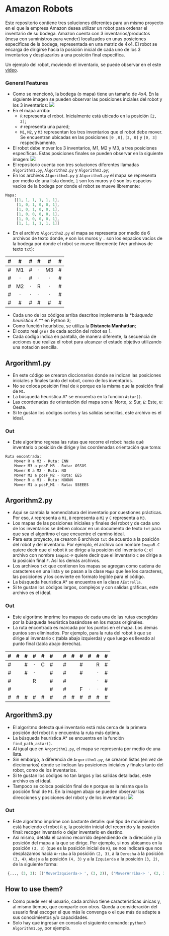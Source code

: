 # Amazon Robots

Este repositorio contiene tres soluciones diferentes para un mismo proyecto en el que la empresa Amazon desea utilizar un robot para ordenar el inventario de su bodega. Amazon cuenta con 3 inventarios/productos (mesa con suministros para vender) localizados en unas posiciones específicas de la bodega, representada en una matriz de 4x4. El robot se encarga de dirigirse hacia la posición inicial de cada uno de los 3 inventarios y desplazarlos a una posición final específica.

Un ejemplo del robot, moviendo el inventario, se puede observar en el este [video](https://www.youtube.com/watch?v=UtBa9yVZBJM "CNET News - Meet the robots making Amazon even faster").

### General Features

- Como se mencionó, la bodega (o mapa) tiene un tamaño de 4x4. En la siguiente imagen se pueden observar las posiciones inciales del robot y los 3 inventarios:
![](https://i.imgur.com/AJTbynl.jpg)
- En el mapa arriba:
	- `R` representa el robot. Inicialmente está ubicado en la posición `[2, 2]`;
	- `#` representa una pared;
	- `M1`, `M2`, y `M3` representan los tres inventarios que el robot debe mover. Se encuentran ubicadas en las posiciones `[0 ,0]`, `[2, 0]` y `[0, 3]` respectivamente.
- El robot debe mover los 3 inventarios, M1, M2 y M3, a tres posiciones específicas. Estas posiciones finales se pueden observar en la siguiente imagen:
![](https://i.imgur.com/igt2IlF.jpg)
- El repositorio cuenta con tres soluciones diferentes llamadas `Algorithm1.py`, `Algorithm2.py` y `Algorithm3.py`;
- En los archivos `Algorithm1.py` y `Algorithm3.py` el mapa se representa por medio de una lista donde, `1` son los muros y `0` son los espacios vacíos de la bodega por donde el robot se mueve libremente:
```python
Mapa:
	[[1, 1, 1, 1, 1, 1],
	 [1, 0, 1, 0, 0, 1],
	 [1, 0, 1, 0, 0, 1],
	 [1, 0, 0, 0, 0, 1],
	 [1, 0, 0, 0, 0, 1],
	 [1, 1, 1, 1, 1, 1]]
```
- En el archivo `Algorithm2.py` el mapa se representa por medio de 6 archivos de texto donde, `#` son los muros y `.` son los espacios vacíos de la bodega por donde el robot se mueve libremente (Ver archivos de texto `txt`):

| #  | #  |  # | #  | #  | #  |
| :------------: | :------------: | :------------: | :------------: | :------------: | :------------: |
| #  | M1  | #  | ·  | M3  | #  |
| #  | ·  | #  | ·  | ·  | #  |
| #  | M2  | ·  | R  | ·  | #  |
| #  | ·  | ·  | ·  | ·  | #  |
| #  | #  | #  | #  | #  | #  |
- Cada uno de los códigos arriba descritos implementa la **búsqueda heurística A* ** en Python 3;
- Como función heurística, se utiliza la **Distancia Manhattan**;
- El costo real `g(n)` de cada acción del robot es 1.
- Cada código indica en pantalla, de manera diferente, la secuencia de acciones que realiza el robot para alcanzar el estado objetivo utilizando una notación sencilla.

## Argorithm1.py
- En este código se crearon diccionarios donde se indican las posiciones iniciales y finales tanto del robot, como de los inventarios.
- No se coloca posición final de `R` porque es la misma que la posición final de `M1`.
- La búsqueda heurística A* se encuentra en la función `Astar()`.
- Las coordenadas de orientación del mapa son `N`: Norte, `S`: Sur, `E`: Este, `O`: Oeste.
- Si te gustan los códigos cortos y las salidas sencillas, este archivo es el ideal.

### Out
- Este algoritmo regresa las rutas que recorre el robot: hacia qué inventario o posición de dirige y las coordenadas orientación que toma:
```python
Ruta encontrada:
	Mover R a M3 - Ruta: ENN
	Mover M3 a posF_M3 - Ruta: OSSOS
	Mover R a M2 - Ruta: NO
	Mover M2 a posF_M2 - Ruta: EES
	Mover R a M1 - Ruta: NOONN
	Mover M1 a posF_M1 - Ruta: SSEEES
```

## Argorithm2.py
- Aquí se cambia la nomenclatura del inventario por cuestiones prácticas. Por eso, `A` representa a `M1`, `B` representa a `M2` y `C` representa a `M3`.
- Los mapas de las posiciones iniciales y finales del robot y de cada uno de los inventarios se deben colocar en un documento de texto `txt` para que sea el algoritmo el que encuentre el camino ideal.
- Para este proyecto, se crearon 6 archivos `txt` de acuerdo a la posición del robot y del inventario. Por ejemplo, el archivo con nombre `1mapaR-C` quiere decir que el robot `R` se dirige a la posición del inventario `C`; el archivo con nombre `1mapaC-F` quiere decir que el inventario `C` se dirige a la posición final `F`. Así los demás archivos.
- Los archivos `txt` que contienen los mapas se agregan como cadena de caracteres en una lista y se pasan a la clase `Mapa` que lee los caracteres, las posiciones y los convierte en formato legible para el código.
- La búsqueda heurística A* se encuentra en la clase `AEstrella`.
- Si te gustan los códigos largos, complejos y con salidas gráficas, este archivo es el ideal.

### Out
- Este algoritmo imprime los mapas de cada una de las rutas escogidas por la búsqueda heurística basándose en los mapas originales.
- La ruta encontrada es marcada por los puntos en el mapa. Los demás puntos son eliminados. Por ejemplo, para la ruta del robot `R` que se dirige al inventario `C` (tabla abajo izquierda) y que luego es llevado al punto final (tabla abajo derecha).

| #  | #  |  # | #  | #  | #  |   | #  | #  | #  | #  | #  | #  |
| :------------: | :------------: | :------------: | :------------: | :------------: | :------------: | :------------: | :------------: | :------------: | :------------: | :------------: | :------------: | :------------: |
| #  |   | #  | ·  | C  | #  |   | #  |   | #  |   | R  | #  |
| #  |   | #  | ·  |   | #  |   | #  |   | #  |   | ·  | #  |
| #  |   |   | R  |   | #  |   | #  |   |   |   | ·  | #  |
| #  |   |   |   |   | #  |   | #  |   | F  | ·  | ·  | #  |
| #  | #  | #  | #  | #  | #  |   | #  | #  | #  | #  | #  | #  |

## Argorithm3.py
- El algoritmo detecta qué inventario está más cerca de la primera posición del robot `R` y encuentra la ruta más óptima.
- La búsqueda heurística A* se encuentra en la función `find_path_astar()`.
- Al igual que en `Argorithm1.py`, el mapa se representa por medio de una lista.
- Sin embargo, a diferencia de `Argorithm1.py`, se crearon listas (en vez de diccionarios) donde se indican las posiciones iniciales y finales tanto del robot, como de los inventarios.
- Si te gustan los códigos no tan largos y las salidas detalladas, este archivo es el ideal.
- Tampoco se coloca posición final de `R` porque es la misma que la posición final de `M1`. En la imagen abajo se pueden observar las direcciones y posiciones del robot y de los inventarios:
![](https://i.imgur.com/jpkhjSd.png)

### Out
- Este algoritmo imprime con bastante detalle: qué tipo de movimiento está haciendo el robot `R` y, la posición inicial del recorrido y la posición final: recoger inventario o dejar inventario en destino.
- Así mismo, detalla el camino recorrido dependiendo de la dirección y la posición del mapa a la que se dirige. Por ejemplo, si nos ubicamos en la posición `(3, 3)` (que es la posición inicial de `R`), se nos indicará que nos desplazamos hacia `Arriba` a la posición `(2, 3)`, a la `Derecha` a la posición `(3, 4)`, `Abajo` a la posición `(4, 3)` y a la `Izquierda` a la posición `(3, 2)`, de la siguiente forma:
```python
 {..., (3, 3): [('MoverIzquierda-> ', (3, 2)), ('MoverArriba-> ', (2, 3)), ('MoverAbajo-> ', (4, 3)), ('MoverDerecha-> ', (3, 4)), ...}
```

## How to use them?
- Como puede ver el usuario, cada archivo tiene características únicas y, al mismo tiempo, que comparte con otros. Queda a consideración del usuario final escoger el que más le convenga o el que más de adapte a sus conocimientos y/o capacidades.
- Solo hay que ingresar en consola el siguiente comando: `python3 Algorithm1.py`, por ejemplo.
